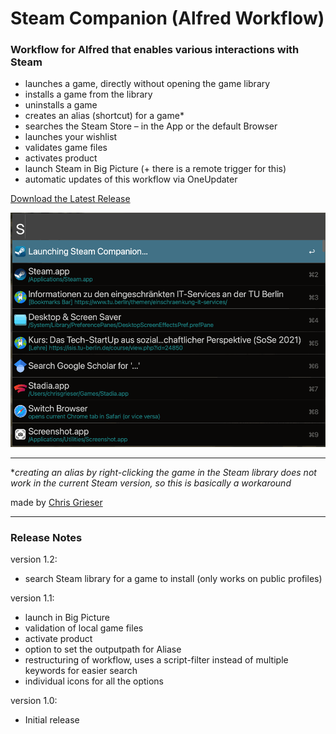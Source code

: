 # Steam Companion (Alfred Workflow)

### Workflow for Alfred that enables various interactions with Steam
- launches a game, directly without opening the game library
- installs a game from the library
- uninstalls a game
- creates an alias (shortcut) for a game\*
- searches the Steam Store – in the App or the default Browser
- launches your wishlist
- validates game files
- activates product
- launch Steam in Big Picture (+ there is a remote trigger for this)
- automatic updates of this workflow via OneUpdater

[Download the Latest Release](https://github.com/chrisgrieser/pandoc_alfred/releases/latest)

![gif showcasing of the workflow](https://raw.githubusercontent.com/chrisgrieser/alfred-steam-companion/main/Steam%20Companion%20Showcase.gif)

---
\**creating an alias by right-clicking the game in the Steam library does not work in the current Steam version, so this is basically a workaround*

made by [Chris Grieser](https://chris-grieser.de/)

--- 
### Release Notes

version 1.2:
- search Steam library for a game to install (only works on public profiles)

version 1.1: 
- launch in Big Picture
- validation of local game files
- activate product
- option to set the outputpath for Aliase
- restructuring of workflow, uses a script-filter instead of multiple keywords for easier search
- individual icons for all the options

version 1.0: 
- Initial release
